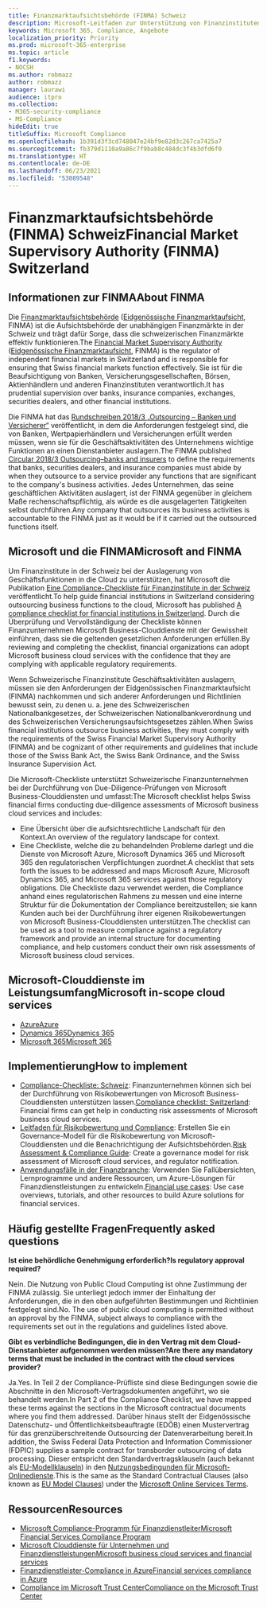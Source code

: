 ```yaml
---
title: Finanzmarktaufsichtsbehörde (FINMA) Schweiz
description: Microsoft-Leitfaden zur Unterstützung von Finanzinstituten in der Schweiz bei der Cloud-Einführung.
keywords: Microsoft 365, Compliance, Angebote
localization_priority: Priority
ms.prod: microsoft-365-enterprise
ms.topic: article
f1.keywords:
- NOCSH
ms.author: robmazz
author: robmazz
manager: laurawi
audience: itpro
ms.collection:
- M365-security-compliance
- MS-Compliance
hideEdit: true
titleSuffix: Microsoft Compliance
ms.openlocfilehash: 1b391d3f3cd748047e24bf9e82d3c267ca7425a7
ms.sourcegitcommit: fb379d1110a9a86c7f9bab8c484dc3f4b3dfd6f0
ms.translationtype: HT
ms.contentlocale: de-DE
ms.lasthandoff: 06/23/2021
ms.locfileid: "53089548"
---
```

# <a name="financial-market-supervisory-authority-finma-switzerland"></a><span data-ttu-id="7d3b8-104">Finanzmarktaufsichtsbehörde (FINMA) Schweiz</span><span class="sxs-lookup"><span data-stu-id="7d3b8-104">Financial Market Supervisory Authority (FINMA) Switzerland</span></span>

## <a name="about-finma"></a><span data-ttu-id="7d3b8-105">Informationen zur FINMA</span><span class="sxs-lookup"><span data-stu-id="7d3b8-105">About FINMA</span></span>

<span data-ttu-id="7d3b8-106">Die [Finanzmarktaufsichtsbehörde](https://www.finma.ch/en) ([Eidgenössische Finanzmarktaufsicht](https://www.finma.ch/de/), FINMA) ist die Aufsichtsbehörde der unabhängigen Finanzmärkte in der Schweiz und trägt dafür Sorge, dass die schweizerischen Finanzmärkte effektiv funktionieren.</span><span class="sxs-lookup"><span data-stu-id="7d3b8-106">The [Financial Market Supervisory Authority](https://www.finma.ch/en) ([Eidgenössische Finanzmarktaufsicht](https://www.finma.ch/de/), FINMA) is the regulator of independent financial markets in Switzerland and is responsible for ensuring that Swiss financial markets function effectively.</span></span> <span data-ttu-id="7d3b8-107">Sie ist für die Beaufsichtigung von Banken, Versicherungsgesellschaften, Börsen, Aktienhändlern und anderen Finanzinstituten verantwortlich.</span><span class="sxs-lookup"><span data-stu-id="7d3b8-107">It has prudential supervision over banks, insurance companies, exchanges, securities dealers, and other financial institutions.</span></span>

<span data-ttu-id="7d3b8-108">Die FINMA hat das [Rundschreiben 2018/3 „Outsourcing – Banken und Versicherer“](https://www.finma.ch/en/~/media/finma/dokumente/rundschreiben-archiv/2018/rs-18-03/finma-rs-2018-03---20170921.pdf?la=en) veröffentlicht, in dem die Anforderungen festgelegt sind, die von Banken, Wertpapierhändlern und Versicherungen erfüllt werden müssen, wenn sie für die Geschäftsaktivitäten des Unternehmens wichtige Funktionen an einen Dienstanbieter auslagern.</span><span class="sxs-lookup"><span data-stu-id="7d3b8-108">The FINMA published [Circular 2018/3 Outsourcing–banks and insurers](https://www.finma.ch/en/~/media/finma/dokumente/rundschreiben-archiv/2018/rs-18-03/finma-rs-2018-03---20170921.pdf?la=en) to define the requirements that banks, securities dealers, and insurance companies must abide by when they outsource to a service provider any functions that are significant to the company's business activities.</span></span> <span data-ttu-id="7d3b8-109">Jedes Unternehmen, das seine geschäftlichen Aktivitäten auslagert, ist der FINMA gegenüber in gleichem Maße rechenschaftspflichtig, als würde es die ausgelagerten Tätigkeiten selbst durchführen.</span><span class="sxs-lookup"><span data-stu-id="7d3b8-109">Any company that outsources its business activities is accountable to the FINMA just as it would be if it carried out the outsourced functions itself.</span></span>

## <a name="microsoft-and-finma"></a><span data-ttu-id="7d3b8-110">Microsoft und die FINMA</span><span class="sxs-lookup"><span data-stu-id="7d3b8-110">Microsoft and FINMA</span></span>

<span data-ttu-id="7d3b8-111">Um Finanzinstitute in der Schweiz bei der Auslagerung von Geschäftsfunktionen in die Cloud zu unterstützen, hat Microsoft die Publikation [Eine Compliance-Checkliste für Finanzinstitute in der Schweiz](https://aka.ms/FinServ-Guide-Switzerland) veröffentlicht.</span><span class="sxs-lookup"><span data-stu-id="7d3b8-111">To help guide financial institutions in Switzerland considering outsourcing business functions to the cloud, Microsoft has published [A compliance checklist for financial institutions in Switzerland](https://aka.ms/FinServ-Guide-Switzerland).</span></span> <span data-ttu-id="7d3b8-112">Durch die Überprüfung und Vervollständigung der Checkliste können Finanzunternehmen Microsoft Business-Clouddienste mit der Gewissheit einführen, dass sie die geltenden gesetzlichen Anforderungen erfüllen.</span><span class="sxs-lookup"><span data-stu-id="7d3b8-112">By reviewing and completing the checklist, financial organizations can adopt Microsoft business cloud services with the confidence that they are complying with applicable regulatory requirements.</span></span>

<span data-ttu-id="7d3b8-113">Wenn Schweizerische Finanzinstitute Geschäftsaktivitäten auslagern, müssen sie den Anforderungen der Eidgenössischen Finanzmarktaufsicht (FINMA) nachkommen und sich anderer Anforderungen und Richtlinien bewusst sein, zu denen u. a. jene des Schweizerischen Nationalbankgesetzes, der Schweizerischen Nationalbankverordnung und des Schweizerischen Versicherungsaufsichtsgesetzes zählen.</span><span class="sxs-lookup"><span data-stu-id="7d3b8-113">When Swiss financial institutions outsource business activities, they must comply with the requirements of the Swiss Financial Market Supervisory Authority (FINMA) and be cognizant of other requirements and guidelines that include those of the Swiss Bank Act, the Swiss Bank Ordinance, and the Swiss Insurance Supervision Act.</span></span>

<span data-ttu-id="7d3b8-114">Die Microsoft-Checkliste unterstützt Schweizerische Finanzunternehmen bei der Durchführung von Due-Diligence-Prüfungen von Microsoft Business-Clouddiensten und umfasst:</span><span class="sxs-lookup"><span data-stu-id="7d3b8-114">The Microsoft checklist helps Swiss financial firms conducting due-diligence assessments of Microsoft business cloud services and includes:</span></span>

- <span data-ttu-id="7d3b8-115">Eine Übersicht über die aufsichtsrechtliche Landschaft für den Kontext.</span><span class="sxs-lookup"><span data-stu-id="7d3b8-115">An overview of the regulatory landscape for context.</span></span>
- <span data-ttu-id="7d3b8-116">Eine Checkliste, welche die zu behandelnden Probleme darlegt und die Dienste von Microsoft Azure, Microsoft Dynamics 365 und Microsoft 365 den regulatorischen Verpflichtungen zuordnet.</span><span class="sxs-lookup"><span data-stu-id="7d3b8-116">A checklist that sets forth the issues to be addressed and maps Microsoft Azure, Microsoft Dynamics 365, and Microsoft 365 services against those regulatory obligations.</span></span> <span data-ttu-id="7d3b8-117">Die Checkliste dazu verwendet werden, die Compliance anhand eines regulatorischen Rahmens zu messen und eine interne Struktur für die Dokumentation der Compliance bereitzustellen; sie kann Kunden auch bei der Durchführung ihrer eigenen Risikobewertungen von Microsoft Business-Clouddiensten unterstützen.</span><span class="sxs-lookup"><span data-stu-id="7d3b8-117">The checklist can be used as a tool to measure compliance against a regulatory framework and provide an internal structure for documenting compliance, and help customers conduct their own risk assessments of Microsoft business cloud services.</span></span>

## <a name="microsoft-in-scope-cloud-services"></a><span data-ttu-id="7d3b8-118">Microsoft-Clouddienste im Leistungsumfang</span><span class="sxs-lookup"><span data-stu-id="7d3b8-118">Microsoft in-scope cloud services</span></span>

- [<span data-ttu-id="7d3b8-119">Azure</span><span class="sxs-lookup"><span data-stu-id="7d3b8-119">Azure</span></span>](https://aka.ms/AzureCompliance)
- [<span data-ttu-id="7d3b8-120">Dynamics 365</span><span class="sxs-lookup"><span data-stu-id="7d3b8-120">Dynamics 365</span></span>](https://aka.ms/d365-compliance-list)
- [<span data-ttu-id="7d3b8-121">Microsoft 365</span><span class="sxs-lookup"><span data-stu-id="7d3b8-121">Microsoft 365</span></span>](https://aka.ms/o365-compliance-framework)

## <a name="how-to-implement"></a><span data-ttu-id="7d3b8-122">Implementierung</span><span class="sxs-lookup"><span data-stu-id="7d3b8-122">How to implement</span></span>

- <span data-ttu-id="7d3b8-123">[Compliance-Checkliste: Schweiz](https://aka.ms/FinServ-Guide-Switzerland): Finanzunternehmen können sich bei der Durchführung von Risikobewertungen von Microsoft Business-Clouddiensten unterstützen lassen.</span><span class="sxs-lookup"><span data-stu-id="7d3b8-123">[Compliance checklist: Switzerland](https://aka.ms/FinServ-Guide-Switzerland): Financial firms can get help in conducting risk assessments of Microsoft business cloud services.</span></span>
- <span data-ttu-id="7d3b8-124">[Leitfaden für Risikobewertung und Compliance](https://aka.ms/RiskGovernanceGuide): Erstellen Sie ein Governance-Modell für die Risikobewertung von Microsoft-Clouddiensten und die Benachrichtigung der Aufsichtsbehörden.</span><span class="sxs-lookup"><span data-stu-id="7d3b8-124">[Risk Assessment & Compliance Guide](https://aka.ms/RiskGovernanceGuide): Create a governance model for risk assessment of Microsoft cloud services, and regulator notification.</span></span>
- <span data-ttu-id="7d3b8-125">[Anwendungsfälle in der Finanzbranche](/azure/industry/financial/): Verwenden Sie Fallübersichten, Lernprogramme und andere Ressourcen, um Azure-Lösungen für Finanzdienstleistungen zu entwickeln.</span><span class="sxs-lookup"><span data-stu-id="7d3b8-125">[Financial use cases](/azure/industry/financial/): Use case overviews, tutorials, and other resources to build Azure solutions for financial services.</span></span>

## <a name="frequently-asked-questions"></a><span data-ttu-id="7d3b8-126">Häufig gestellte Fragen</span><span class="sxs-lookup"><span data-stu-id="7d3b8-126">Frequently asked questions</span></span>

<span data-ttu-id="7d3b8-127">**Ist eine behördliche Genehmigung erforderlich?**</span><span class="sxs-lookup"><span data-stu-id="7d3b8-127">**Is regulatory approval required?**</span></span>

<span data-ttu-id="7d3b8-p105">Nein. Die Nutzung von Public Cloud Computing ist ohne Zustimmung der FINMA zulässig. Sie unterliegt jedoch immer der Einhaltung der Anforderungen, die in den oben aufgeführten Bestimmungen und Richtlinien festgelegt sind.</span><span class="sxs-lookup"><span data-stu-id="7d3b8-p105">No. The use of public cloud computing is permitted without an approval by the FINMA, subject always to compliance with the requirements set out in the regulations and guidelines listed above.</span></span>

<span data-ttu-id="7d3b8-130">**Gibt es verbindliche Bedingungen, die in den Vertrag mit dem Cloud-Dienstanbieter aufgenommen werden müssen?**</span><span class="sxs-lookup"><span data-stu-id="7d3b8-130">**Are there any mandatory terms that must be included in the contract with the cloud services provider?**</span></span>

<span data-ttu-id="7d3b8-131">Ja.</span><span class="sxs-lookup"><span data-stu-id="7d3b8-131">Yes.</span></span> <span data-ttu-id="7d3b8-132">In Teil 2 der Compliance-Prüfliste sind diese Bedingungen sowie die Abschnitte in den Microsoft-Vertragsdokumenten angeführt, wo sie behandelt werden.</span><span class="sxs-lookup"><span data-stu-id="7d3b8-132">In Part 2 of the Compliance Checklist, we have mapped these terms against the sections in the Microsoft contractual documents where you find them addressed.</span></span> <span data-ttu-id="7d3b8-133">Darüber hinaus stellt der Eidgenössische Datenschutz- und Öffentlichkeitsbeauftragte (EDÖB) einen Mustervertrag für das grenzüberschreitende Outsourcing der Datenverarbeitung bereit.</span><span class="sxs-lookup"><span data-stu-id="7d3b8-133">In addition, the Swiss Federal Data Protection and Information Commissioner (FDPIC) supplies a sample contract for transborder outsourcing of data processing.</span></span> <span data-ttu-id="7d3b8-134">Dieser entspricht den Standardvertragsklauseln (auch bekannt als [EU-Modellklauseln](offering-EU-Model-Clauses.md)) in den [Nutzungsbedingunden für Microsoft-Onlinedienste](https://aka.ms/Online-Services-Terms).</span><span class="sxs-lookup"><span data-stu-id="7d3b8-134">This is the same as the Standard Contractual Clauses (also known as [EU Model Clauses](offering-EU-Model-Clauses.md)) under the [Microsoft Online Services Terms](https://aka.ms/Online-Services-Terms).</span></span>

## <a name="resources"></a><span data-ttu-id="7d3b8-135">Ressourcen</span><span class="sxs-lookup"><span data-stu-id="7d3b8-135">Resources</span></span>

- [<span data-ttu-id="7d3b8-136">Microsoft Compliance-Programm für Finanzdienstleiter</span><span class="sxs-lookup"><span data-stu-id="7d3b8-136">Microsoft Financial Services Compliance Program</span></span>](https://aka.ms/FSCP-Print)
- [<span data-ttu-id="7d3b8-137">Microsoft Clouddienste für Unternehmen und Finanzdienstleistungen</span><span class="sxs-lookup"><span data-stu-id="7d3b8-137">Microsoft business cloud services and financial services</span></span>](https://servicetrust.microsoft.com/viewpage/financialservicesoverview)
- [<span data-ttu-id="7d3b8-138">Finanzdienstleister-Compliance in Azure</span><span class="sxs-lookup"><span data-stu-id="7d3b8-138">Financial services compliance in Azure</span></span>](https://azure.microsoft.com/resources/videos/azurecon-2015-financial-services-compliance-in-azure/)
- [<span data-ttu-id="7d3b8-139">Compliance im Microsoft Trust Center</span><span class="sxs-lookup"><span data-stu-id="7d3b8-139">Compliance on the Microsoft Trust Center</span></span>](https://www.microsoft.com/trust-center/compliance/compliance-overview)
